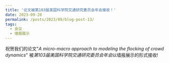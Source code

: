 ```yaml
---
title: '论文被第103届美国科学院交通研究委员会年会接收！'
date: 2023-09-28
permalink: /posts/2023/09/blog-post-13/
tags:
  - 会议
  - 墙报展示
---
```

祝贺我们的论文"*A micro-macro approach to modeling the flocking of crowd dynamics*" 被*第103届美国科学院交通研究委员会年会*以墙报展示的形式接收!
